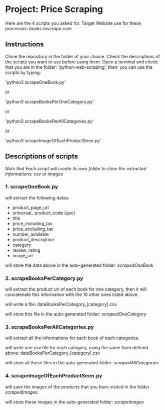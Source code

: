 # Project: Price Scraping

Here are the 4 scripts you asked for.
Target Website use for these processes: _books.toscrape.com_
## Instructions

Clone the repository in the folder of your choice.
Check the descriptions of the scripts you want to use before using them.
Open a terminal and check that you are in the folder: 'python-web-scraping', then:
you can use the scripts by typing:

'python3 scrapeOneBook.py'

or

'python3 scrapeBooksPerOneCategory.py'

or

'python3 scrapeBooksPerAllCategories.py'

or

'python3 scrapeImageOfEachProductSeen.py'

## Descriptions of scripts

_Note that Each script will create its own folder to store the extracted informations: csv or images_

### 1. scrapeOneBook.py

will extract the following datas:

* product_page_url
* universal_ product_code (upc)
* title
* price_including_tax
* price_excluding_tax
* number_available
* product_description
* category
* review_rating
* image_url

will store the data above in the auto-generated folder: _scrapedOneBook_

### 2. scrapeBooksPerCategory.py

will extract the product url of each book for one category, then it will concatenate this information with the 10 other ones listed above.

will write a file: dateBooksPerCategory_[category].csv

will store this file in the auto-generated folder: _scrapedOneCategory_

### 3. scrapeBooksPerAllCategories.py

will extract all the informations for each book of each categories. 

will write one csv file for each category, using the same form defined above: dateBooksPerCategory_[category].csv

will store all these files in the auto-generated folder: _scrapedAllCategories_

### 4. scrapeImageOfEachProductSeen.py

will save the images of the products that you have visited in the folder *scrapedImages*.

will store these images in the auto-generated folder: _scrapeImages_